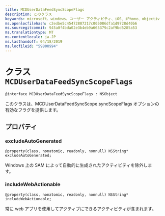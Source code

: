 ```yaml
---
title: MCDUserDataFeedSyncScopeFlags
description: このクラス
keywords: microsoft、windows、ユーザー アクティビティ、iOS、iPhone、objectiveC に接続されているデバイス、プロジェクトのローマ
ms.openlocfilehash: c2edbe5c45472807217c005086dfa1d9728d40b6
ms.sourcegitcommit: 945a0f4bda02e3b4eb9a665379c2af9bd5285a53
ms.translationtype: MT
ms.contentlocale: ja-JP
ms.lasthandoff: 04/18/2019
ms.locfileid: "59800994"
---
```

# <a name="class-mcduserdatafeedsyncscopeflags"></a>クラス `MCDUserDataFeedSyncScopeFlags`

```
@interface MCDUserDataFeedSyncScopeFlags : NSObject
```

このクラスは、MCDUserDataFeedSyncScope.syncScopeFlags オプションの有効なフラグを提供します。

## <a name="properties"></a>プロパティ

### <a name="excludeautogenerated"></a>excludeAutoGenerated

`@property(class, nonatomic, readonly, nonnull) NSString* excludeAutoGenerated;`

Windows 上の SAM によって自動的に生成されたアクティビティを除外します。

### <a name="includewebactionable"></a>includeWebActionable
`@property(class, nonatomic, readonly, nonnull) NSString* includeWebActionable;`

常に web アプリを使用してアクティブにできるアクティビティが含まれます。
